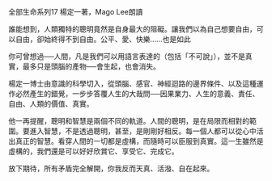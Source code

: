 全部生命系列17 楊定一著，Mago Lee朗讀

誰能想到，人類獨特的聰明竟然是自身最大的阻礙。讓我們以為自己想要自由，可以自由，卻始終得不到自由。公平、愛、快樂……也是如此

你可曾想過──人間，凡是我們可以用語言表達的（包括「不可說」），並不是真實，最多只是頭腦的產物──會生起，也會消失。

楊定一博士由意識的科學切入，從頭腦、感官、神經迴路的邊界條件、以及這種運作必然產生的錯覺，一步步答覆人生的大哉問──因果業力、人生的意義、責任、自由、人類的價值、真實。

他一再提醒，聰明和智慧是兩個不同的軌道。人間的聰明，是在局限而相對的範圍。要進入智慧，不是透過聰明，甚至，是剛剛好相反。每一個人都可以從心中活出真正的智慧。看穿人間的一切都是虛構，而隨時可以臣服到真實。這一生雖然是虛構的，我們還是可以好好欣賞它、享受它、完成它。

放下期待，所有矛盾完全解開，你我反而天真、活潑、自在起來。
